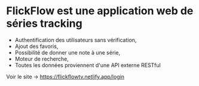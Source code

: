 # FlickFlow est une application web de séries tracking
- Authentification des utilisateurs sans vérification,
- Ajout des favoris,
- Possibilité de donner une note à une série,
- Moteur de recherche,
- Toutes les données proviennent d'une API externe RESTful

Voir le site -> https://flickflowtv.netlify.app/login
